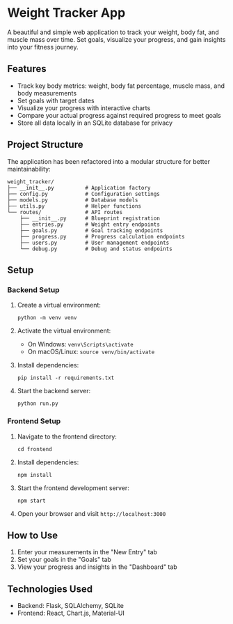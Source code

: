 # Weight Tracker App

A beautiful and simple web application to track your weight, body fat, and muscle mass over time. Set goals, visualize your progress, and gain insights into your fitness journey.

## Features

- Track key body metrics: weight, body fat percentage, muscle mass, and body measurements
- Set goals with target dates
- Visualize your progress with interactive charts
- Compare your actual progress against required progress to meet goals
- Store all data locally in an SQLite database for privacy

## Project Structure

The application has been refactored into a modular structure for better maintainability:

```
weight_tracker/
├── __init__.py          # Application factory
├── config.py            # Configuration settings
├── models.py            # Database models
├── utils.py             # Helper functions
└── routes/              # API routes
    ├── __init__.py      # Blueprint registration
    ├── entries.py       # Weight entry endpoints
    ├── goals.py         # Goal tracking endpoints  
    ├── progress.py      # Progress calculation endpoints
    ├── users.py         # User management endpoints
    └── debug.py         # Debug and status endpoints
```

## Setup

### Backend Setup

1. Create a virtual environment:
   ```
   python -m venv venv
   ```

2. Activate the virtual environment:
   - On Windows: `venv\Scripts\activate`
   - On macOS/Linux: `source venv/bin/activate`

3. Install dependencies:
   ```
   pip install -r requirements.txt
   ```

4. Start the backend server:
   ```
   python run.py
   ```

### Frontend Setup

1. Navigate to the frontend directory:
   ```
   cd frontend
   ```

2. Install dependencies:
   ```
   npm install
   ```

3. Start the frontend development server:
   ```
   npm start
   ```

4. Open your browser and visit `http://localhost:3000`

## How to Use

1. Enter your measurements in the "New Entry" tab
2. Set your goals in the "Goals" tab
3. View your progress and insights in the "Dashboard" tab

## Technologies Used

- Backend: Flask, SQLAlchemy, SQLite
- Frontend: React, Chart.js, Material-UI